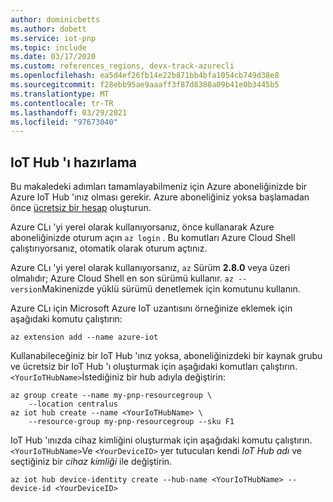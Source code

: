 ```yaml
---
author: dominicbetts
ms.author: dobett
ms.service: iot-pnp
ms.topic: include
ms.date: 03/17/2020
ms.custom: references_regions, devx-track-azurecli
ms.openlocfilehash: ea5d4ef26fb14e22b871bb4bfa1054cb749d38e8
ms.sourcegitcommit: f28ebb95ae9aaaff3f87d8388a09b41e0b3445b5
ms.translationtype: MT
ms.contentlocale: tr-TR
ms.lasthandoff: 03/29/2021
ms.locfileid: "97673040"
---
```

## <a name="prepare-an-iot-hub"></a>IoT Hub 'ı hazırlama

Bu makaledeki adımları tamamlayabilmeniz için Azure aboneliğinizde bir Azure IoT Hub 'ınız olması gerekir. Azure aboneliğiniz yoksa başlamadan önce [ücretsiz bir hesap](https://azure.microsoft.com/free/?WT.mc_id=A261C142F) oluşturun.

Azure CLı 'yi yerel olarak kullanıyorsanız, önce kullanarak Azure aboneliğinizde oturum açın `az login` . Bu komutları Azure Cloud Shell çalıştırıyorsanız, otomatik olarak oturum açtınız.

Azure CLı 'yi yerel olarak kullanıyorsanız, `az` Sürüm **2.8.0** veya üzeri olmalıdır; Azure Cloud Shell en son sürümü kullanır. `az --version`Makinenizde yüklü sürümü denetlemek için komutunu kullanın.

Azure CLı için Microsoft Azure IoT uzantısını örneğinize eklemek için aşağıdaki komutu çalıştırın:

```azurecli-interactive
az extension add --name azure-iot
```

Kullanabileceğiniz bir IoT Hub 'ınız yoksa, aboneliğinizdeki bir kaynak grubu ve ücretsiz bir IoT Hub 'ı oluşturmak için aşağıdaki komutları çalıştırın. `<YourIoTHubName>`İstediğiniz bir hub adıyla değiştirin:

```azurecli-interactive
az group create --name my-pnp-resourcegroup \
    --location centralus
az iot hub create --name <YourIoTHubName> \
    --resource-group my-pnp-resourcegroup --sku F1
```

IoT Hub 'ınızda cihaz kimliğini oluşturmak için aşağıdaki komutu çalıştırın. `<YourIoTHubName>`Ve `<YourDeviceID>` yer tutucuları kendi _IoT Hub adı_ ve seçtiğiniz bir _cihaz kimliği_ ile değiştirin.

```azurecli-interactive
az iot hub device-identity create --hub-name <YourIoTHubName> --device-id <YourDeviceID>
```
